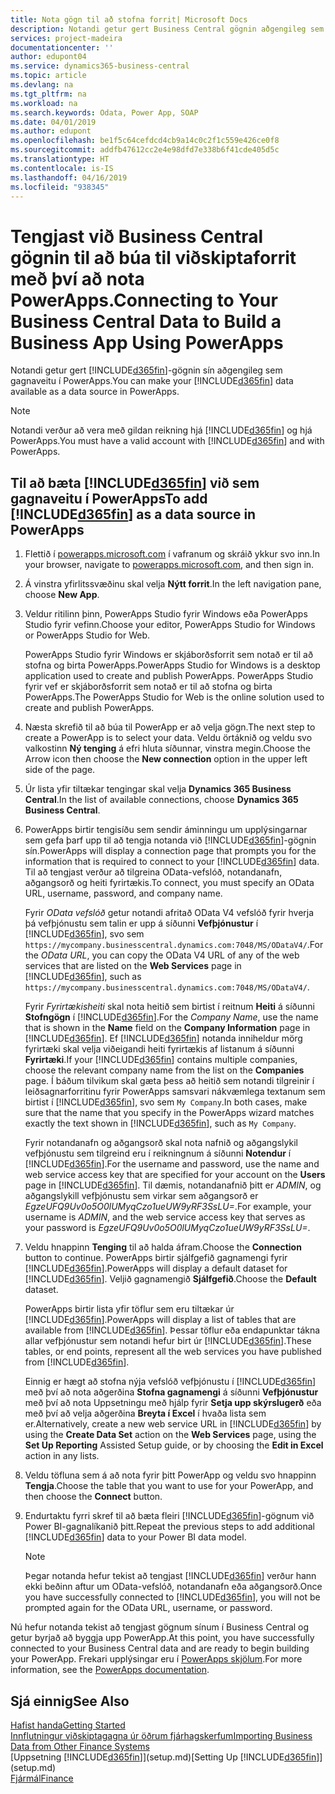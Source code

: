 ```yaml
---
title: Nota gögn til að stofna forrit| Microsoft Docs
description: Notandi getur gert Business Central gögnin aðgengileg sem gagnaveitu og tiltekið OData vefslóð úr vefþjónustunni til að búa til viðskiptaforrit með því að nota PowerApps.
services: project-madeira
documentationcenter: ''
author: edupont04
ms.service: dynamics365-business-central
ms.topic: article
ms.devlang: na
ms.tgt_pltfrm: na
ms.workload: na
ms.search.keywords: Odata, Power App, SOAP
ms.date: 04/01/2019
ms.author: edupont
ms.openlocfilehash: be1f5c64cefdcd4cb9a14c0c2f1c559e426ce0f8
ms.sourcegitcommit: addfb47612cc2e4e98dfd7e338b6f41cde405d5c
ms.translationtype: HT
ms.contentlocale: is-IS
ms.lasthandoff: 04/16/2019
ms.locfileid: "938345"
---
```

# <a name="connecting-to-your-business-central-data-to-build-a-business-app-using-powerapps"></a><span data-ttu-id="29c4c-103">Tengjast við Business Central gögnin til að búa til viðskiptaforrit með því að nota PowerApps.</span><span class="sxs-lookup"><span data-stu-id="29c4c-103">Connecting to Your Business Central Data to Build a Business App Using PowerApps</span></span>
<span data-ttu-id="29c4c-104">Notandi getur gert [!INCLUDE[d365fin](includes/d365fin_md.md)]-gögnin sín aðgengileg sem gagnaveitu í PowerApps.</span><span class="sxs-lookup"><span data-stu-id="29c4c-104">You can make your [!INCLUDE[d365fin](includes/d365fin_md.md)] data available as a data source in PowerApps.</span></span>  

> [!NOTE]  
>   <span data-ttu-id="29c4c-105">Notandi verður að vera með gildan reikning hjá [!INCLUDE[d365fin](includes/d365fin_md.md)] og hjá PowerApps.</span><span class="sxs-lookup"><span data-stu-id="29c4c-105">You must have a valid account with [!INCLUDE[d365fin](includes/d365fin_md.md)] and with PowerApps.</span></span>  

## <a name="to-add-included365finincludesd365finmdmd-as-a-data-source-in-powerapps"></a><span data-ttu-id="29c4c-106">Til að bæta [!INCLUDE[d365fin](includes/d365fin_md.md)] við sem gagnaveitu í PowerApps</span><span class="sxs-lookup"><span data-stu-id="29c4c-106">To add [!INCLUDE[d365fin](includes/d365fin_md.md)] as a data source in PowerApps</span></span>
1. <span data-ttu-id="29c4c-107">Flettið í [powerapps.microsoft.com](https://powerapps.microsoft.com/en-us/) í vafranum og skráið ykkur svo inn.</span><span class="sxs-lookup"><span data-stu-id="29c4c-107">In your browser, navigate to [powerapps.microsoft.com](https://powerapps.microsoft.com/en-us/), and then sign in.</span></span>
2. <span data-ttu-id="29c4c-108">Á vinstra yfirlitssvæðinu skal velja **Nýtt forrit**.</span><span class="sxs-lookup"><span data-stu-id="29c4c-108">In the left navigation pane, choose **New App**.</span></span>
3. <span data-ttu-id="29c4c-109">Veldur ritilinn þinn, PowerApps Studio fyrir Windows eða PowerApps Studio fyrir vefinn.</span><span class="sxs-lookup"><span data-stu-id="29c4c-109">Choose your editor, PowerApps Studio for Windows or PowerApps Studio for Web.</span></span>

   <span data-ttu-id="29c4c-110">PowerApps Studio fyrir Windows er skjáborðsforrit sem notað er til að stofna og birta PowerApps.</span><span class="sxs-lookup"><span data-stu-id="29c4c-110">PowerApps Studio for Windows is a desktop application used to create and publish PowerApps.</span></span> <span data-ttu-id="29c4c-111">PowerApps Studio fyrir vef er skjáborðsforrit sem notað er til að stofna og birta PowerApps.</span><span class="sxs-lookup"><span data-stu-id="29c4c-111">The PowerApps Studio for Web is the online solution used to create and publish PowerApps.</span></span>
4. <span data-ttu-id="29c4c-112">Næsta skrefið til að búa til PowerApp er að velja gögn.</span><span class="sxs-lookup"><span data-stu-id="29c4c-112">The next step to create a PowerApp is to select your data.</span></span> <span data-ttu-id="29c4c-113">Veldu örtáknið og veldu svo valkostinn **Ný tenging** á efri hluta síðunnar, vinstra megin.</span><span class="sxs-lookup"><span data-stu-id="29c4c-113">Choose the Arrow icon then choose the **New connection** option in the upper left side of the page.</span></span>
5. <span data-ttu-id="29c4c-114">Úr lista yfir tiltækar tengingar skal velja **Dynamics 365 Business Central**.</span><span class="sxs-lookup"><span data-stu-id="29c4c-114">In the list of available connections, choose **Dynamics 365 Business Central**.</span></span>
6. <span data-ttu-id="29c4c-115">PowerApps birtir tengisíðu sem sendir áminningu um upplýsingarnar sem gefa þarf upp til að tengja notanda við [!INCLUDE[d365fin](includes/d365fin_md.md)]-gögnin sín.</span><span class="sxs-lookup"><span data-stu-id="29c4c-115">PowerApps will display a connection page that prompts you for the information that is required to connect to your [!INCLUDE[d365fin](includes/d365fin_md.md)] data.</span></span> <span data-ttu-id="29c4c-116">Til að tengjast verður að tilgreina OData-vefslóð, notandanafn, aðgangsorð og heiti fyrirtækis.</span><span class="sxs-lookup"><span data-stu-id="29c4c-116">To connect, you must specify an OData URL, username, password, and company name.</span></span>

   <span data-ttu-id="29c4c-117">Fyrir *OData vefslóð* getur notandi afritað OData V4 vefslóð fyrir hverja þá vefþjónustu sem talin er upp á síðunni **Vefþjónustur** í [!INCLUDE[d365fin](includes/d365fin_md.md)], svo sem `https://mycompany.businesscentral.dynamics.com:7048/MS/ODataV4/`.</span><span class="sxs-lookup"><span data-stu-id="29c4c-117">For the *OData URL*, you can copy the OData V4 URL of any of the web services that are listed on the **Web Services** page in [!INCLUDE[d365fin](includes/d365fin_md.md)], such as `https://mycompany.businesscentral.dynamics.com:7048/MS/ODataV4/`.</span></span>  

   <span data-ttu-id="29c4c-118">Fyrir *Fyrirtækisheiti* skal nota heitið sem birtist í reitnum **Heiti** á síðunni **Stofngögn** í [!INCLUDE[d365fin](includes/d365fin_md.md)].</span><span class="sxs-lookup"><span data-stu-id="29c4c-118">For the *Company Name*, use the name that is shown in the **Name** field on the **Company Information** page in [!INCLUDE[d365fin](includes/d365fin_md.md)].</span></span> <span data-ttu-id="29c4c-119">Ef [!INCLUDE[d365fin](includes/d365fin_md.md)] notanda inniheldur mörg fyrirtæki skal velja viðeigandi heiti fyrirtækis af listanum á síðunni **Fyrirtæki**.</span><span class="sxs-lookup"><span data-stu-id="29c4c-119">If your [!INCLUDE[d365fin](includes/d365fin_md.md)] contains multiple companies, choose the relevant company name from the list on the **Companies** page.</span></span> <span data-ttu-id="29c4c-120">Í báðum tilvikum skal gæta þess að heitið sem notandi tilgreinir í leiðsagnarforritinu fyrir PowerApps samsvari nákvæmlega textanum sem birtist í [!INCLUDE[d365fin](includes/d365fin_md.md)], svo sem `My Company`.</span><span class="sxs-lookup"><span data-stu-id="29c4c-120">In both cases, make sure that the name that you specify in the PowerApps wizard matches exactly the text shown in [!INCLUDE[d365fin](includes/d365fin_md.md)], such as `My Company`.</span></span>

   <span data-ttu-id="29c4c-121">Fyrir notandanafn og aðgangsorð skal nota nafnið og aðgangslykil vefþjónustu sem tilgreind eru í reikningnum á síðunni **Notendur** í [!INCLUDE[d365fin](includes/d365fin_md.md)].</span><span class="sxs-lookup"><span data-stu-id="29c4c-121">For the username and password, use the name and web service access key that are specified for your account on the **Users** page in [!INCLUDE[d365fin](includes/d365fin_md.md)].</span></span> <span data-ttu-id="29c4c-122">Til dæmis, notandanafnið þitt er *ADMIN*, og aðgangslykill vefþjónustu sem virkar sem aðgangsorð er *EgzeUFQ9Uv0o5O0lUMyqCzo1ueUW9yRF3SsLU=*.</span><span class="sxs-lookup"><span data-stu-id="29c4c-122">For example, your username is *ADMIN*, and the web service access key that serves as your password is *EgzeUFQ9Uv0o5O0lUMyqCzo1ueUW9yRF3SsLU=*.</span></span>
7. <span data-ttu-id="29c4c-123">Veldu hnappinn **Tenging** til að halda áfram.</span><span class="sxs-lookup"><span data-stu-id="29c4c-123">Choose the **Connection** button to continue.</span></span> <span data-ttu-id="29c4c-124">PowerApps birtir sjálfgefið gagnamengi fyrir [!INCLUDE[d365fin](includes/d365fin_md.md)].</span><span class="sxs-lookup"><span data-stu-id="29c4c-124">PowerApps will display a default dataset for [!INCLUDE[d365fin](includes/d365fin_md.md)].</span></span> <span data-ttu-id="29c4c-125">Veljið gagnamengið **Sjálfgefið**.</span><span class="sxs-lookup"><span data-stu-id="29c4c-125">Choose the **Default** dataset.</span></span>

   <span data-ttu-id="29c4c-126">PowerApps birtir lista yfir töflur sem eru tiltækar úr [!INCLUDE[d365fin](includes/d365fin_md.md)].</span><span class="sxs-lookup"><span data-stu-id="29c4c-126">PowerApps will display a list of tables that are available from [!INCLUDE[d365fin](includes/d365fin_md.md)].</span></span> <span data-ttu-id="29c4c-127">Þessar töflur eða endapunktar tákna allar vefþjónustur sem notandi hefur birt úr [!INCLUDE[d365fin](includes/d365fin_md.md)].</span><span class="sxs-lookup"><span data-stu-id="29c4c-127">These tables, or end points,  represent all the web services you have published from [!INCLUDE[d365fin](includes/d365fin_md.md)].</span></span>

   <span data-ttu-id="29c4c-128">Einnig er hægt að stofna nýja vefslóð vefþjónustu í [!INCLUDE[d365fin](includes/d365fin_md.md)] með því að nota aðgerðina **Stofna gagnamengi** á síðunni **Vefþjónustur** með því að nota Uppsetningu með hjálp fyrir **Setja upp skýrslugerð** eða með því að velja aðgerðina **Breyta í Excel** í hvaða lista sem er.</span><span class="sxs-lookup"><span data-stu-id="29c4c-128">Alternatively, create a new web service URL in [!INCLUDE[d365fin](includes/d365fin_md.md)] by using the **Create Data Set** action on the **Web Services** page, using the **Set Up Reporting** Assisted Setup guide, or by choosing the **Edit in Excel** action in any lists.</span></span>
8. <span data-ttu-id="29c4c-129">Veldu töfluna sem á að nota fyrir þitt PowerApp og veldu svo hnappinn **Tengja**.</span><span class="sxs-lookup"><span data-stu-id="29c4c-129">Choose the table that you want to use for your PowerApp, and then choose the **Connect** button.</span></span>
9. <span data-ttu-id="29c4c-130">Endurtaktu fyrri skref til að bæta fleiri [!INCLUDE[d365fin](includes/d365fin_md.md)]-gögnum við Power BI-gagnalíkanið þitt.</span><span class="sxs-lookup"><span data-stu-id="29c4c-130">Repeat the previous steps to add additional [!INCLUDE[d365fin](includes/d365fin_md.md)] data to your Power BI data model.</span></span>

   > [!NOTE]  
   >    <span data-ttu-id="29c4c-131">Þegar notanda hefur tekist að tengjast [!INCLUDE[d365fin](includes/d365fin_md.md)] verður hann ekki beðinn aftur um OData-vefslóð, notandanafn eða aðgangsorð.</span><span class="sxs-lookup"><span data-stu-id="29c4c-131">Once you have successfully connected to [!INCLUDE[d365fin](includes/d365fin_md.md)], you will not be prompted again for the OData URL, username, or password.</span></span>

<span data-ttu-id="29c4c-132">Nú hefur notanda tekist að tengjast gögnum sínum í Business Central og getur byrjað að byggja upp PowerApp.</span><span class="sxs-lookup"><span data-stu-id="29c4c-132">At this point, you have successfully connected to your Business Central data and are ready to begin building your PowerApp.</span></span> <span data-ttu-id="29c4c-133">Frekari upplýsingar eru í [PowerApps skjölum](https://powerapps.microsoft.com/tutorials/getting-started/).</span><span class="sxs-lookup"><span data-stu-id="29c4c-133">For more information, see the [PowerApps documentation](https://powerapps.microsoft.com/tutorials/getting-started/).</span></span>

## <a name="see-also"></a><span data-ttu-id="29c4c-134">Sjá einnig</span><span class="sxs-lookup"><span data-stu-id="29c4c-134">See Also</span></span>
[<span data-ttu-id="29c4c-135">Hafist handa</span><span class="sxs-lookup"><span data-stu-id="29c4c-135">Getting Started</span></span>](product-get-started.md)  
[<span data-ttu-id="29c4c-136">Innflutningur viðskiptagagna úr öðrum fjárhagskerfum</span><span class="sxs-lookup"><span data-stu-id="29c4c-136">Importing Business Data from Other Finance Systems</span></span>](across-import-data-configuration-packages.md)  
<span data-ttu-id="29c4c-137">[Uppsetning [!INCLUDE[d365fin](includes/d365fin_md.md)]](setup.md)</span><span class="sxs-lookup"><span data-stu-id="29c4c-137">[Setting Up [!INCLUDE[d365fin](includes/d365fin_md.md)]](setup.md)</span></span>  
[<span data-ttu-id="29c4c-138">Fjármál</span><span class="sxs-lookup"><span data-stu-id="29c4c-138">Finance</span></span>](finance.md)  
